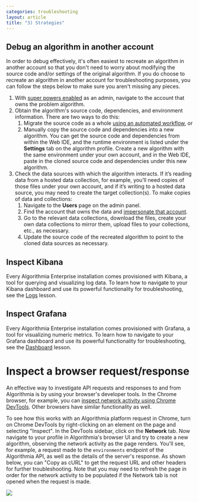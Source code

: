 ```yaml
---
categories: troubleshooting
layout: article
title: "3) Strategies"
---
```


## Debug an algorithm in another account

In order to debug effectively, it's often easiest to recreate an algorithm in another account so that you don't need to worry about modifying the source code and/or settings of the original algorithm. If you do choose to recreate an algorithm in another account for troubleshooting purposes, you can follow the steps below to make sure you aren't missing any pieces.

1.  With [super powers enabled](/developers/administration/admin-panel#enabling-super-powers) as an admin, navigate to the account that owns the problem algorithm.
2.  Obtain the algorithm's source code, dependencies, and environment information. There are two ways to do this:
    1.  Migrate the source code as a whole [using an automated workflow](/developers/administration/admin-config/migration-scripts/#workflow-for-algorithm-migration-or-promotion), or
    2.  Manually copy the source code and dependencies into a new algorithm. You can get the source code and dependencies from within the Web IDE, and the runtime environment is listed under the **Settings** tab on the algorithm profile. Create a new algorithm with the same environment under your own account, and in the Web IDE, paste in the cloned source code and dependencies under this new algorithm.
3.  Check the data sources with which the algorithm interacts. If it’s reading data from a hosted data collection, for example, you’ll need copies of those files under your own account, and if it’s writing to a hosted data source, you may need to create the target collection(s). To make copies of data and collections:
    1.  Navigate to the **Users** page on the admin panel.
    2.  Find the account that owns the data and [impersonate that account](/developers/administration/admin-panel/users#impersonating-other-accounts).
    3.  Go to the relevant data collections, download the files, create your own data collections to mirror them, upload files to your collections, etc., as necessary.
    4.  Update the source code of the recreated algorithm to point to the cloned data sources as necessary.

## Inspect Kibana

Every Algorithmia Enterprise installation comes provisioned with Kibana, a tool for querying and visualizing log data. To learn how to navigate to your Kibana dashboard and use its powerful functionality for troubleshooting, see the [Logs](/developers/administration/admin-panel/logs) lesson.

## Inspect Grafana

Every Algorithmia Enterprise installation comes provisioned with Grafana, a tool for visualizing numeric metrics. To learn how to navigate to your Grafana dashboard and use its powerful functionality for troubleshooting, see the [Dashboard](/developers/administration/admin-panel/dashboard) lesson.

# Inspect a browser request/response

An effective way to investigate API requests and responses to and from Algorithmia is by using your browser's developer tools. In the Chrome browser, for example, you can [inspect network activity using Chrome DevTools](https://developers.google.com/web/tools/chrome-devtools/network). Other browsers have similar functionality as well.

To see how this works with an Algorithmia platform request in Chrome, turn on Chrome DevTools by right-clicking on an element on the page and selecting "Inspect". In the DevTools sidebar, click on the **Network** tab. Now navigate to your profile in Algorithmia's browser UI and try to create a new algorithm, observing the network activity as the page renders. You'll see, for example, a request made to the `environments` endpoint of the Algorithmia API, as well as the details of the server's response. As shown below, you can "Copy as cURL" to get the request URL and other headers for further troubleshooting. Note that you may need to refresh the page in order for the network activity to be populated if the Network tab is not opened when the request is made.

![]({{site.url}}/developers/images/post_images/algo-images-admin/algo-1628551260737.png)
